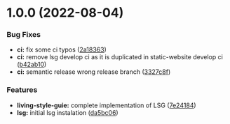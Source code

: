 # 1.0.0 (2022-08-04)


### Bug Fixes

* **ci:** fix some ci typos ([2a18363](https://github.com/paulAlexSerban/tpl--static-website/commit/2a1836350dcc25dc3f2e9205624e96cd8b7050a3))
* **ci:** remove lsg develop ci as it is duplicated in static-website develop ci ([b42ab10](https://github.com/paulAlexSerban/tpl--static-website/commit/b42ab10d2a75b0ae847b815bfc73bc4314117644))
* **ci:** semantic release wrong release branch ([3327c8f](https://github.com/paulAlexSerban/tpl--static-website/commit/3327c8fe858a2717e8cac64c52e9a225fa05db6f))


### Features

* **living-style-guie:** complete implementation of LSG ([7e24184](https://github.com/paulAlexSerban/tpl--static-website/commit/7e24184765f560acd687e0529aad1f5766d5c149))
* **lsg:** initial lsg instalation ([da5bc06](https://github.com/paulAlexSerban/tpl--static-website/commit/da5bc06a27026e3d66ca4b20e3352a1d7be1e509))
